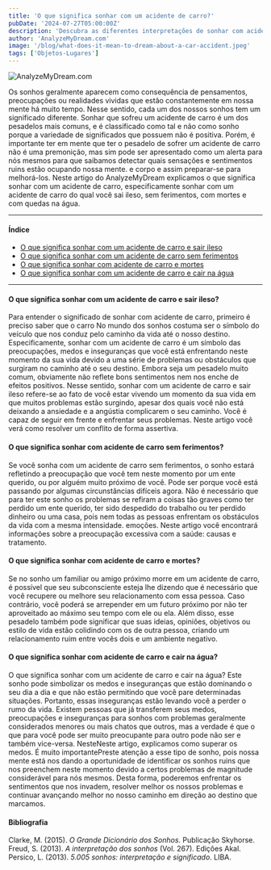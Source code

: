 ```yaml
---
title: 'O que significa sonhar com um acidente de carro?'
pubDate: '2024-07-27T05:00:00Z'
description: 'Descubra as diferentes interpretações de sonhar com acidente de carro, desde uma reflexão sobre suas preocupações até um alerta do seu subconsciente.'
author: 'AnalyzeMyDream.com'
image: '/blog/what-does-it-mean-to-dream-about-a-car-accident.jpeg'
tags: ['Objetos-Lugares']
---
```


![AnalyzeMyDream.com](/blog/what-does-it-mean-to-dream-about-a-car-accident.jpeg)

Os sonhos geralmente aparecem como consequência de pensamentos, preocupações ou realidades vividas que estão constantemente em nossa mente há muito tempo. Nesse sentido, cada um dos nossos sonhos tem um significado diferente. Sonhar que sofreu um acidente de carro é um dos pesadelos mais comuns, e é classificado como tal e não como sonho porque a variedade de significados que possuem não é positiva. Porém, é importante ter em mente que ter o pesadelo de sofrer um acidente de carro não é uma premonição, mas sim pode ser apresentado como um alerta para nós mesmos para que saibamos detectar quais sensações e sentimentos ruins estão ocupando nossa mente. e corpo e assim preparar-se para melhorá-los. Neste artigo do AnalyzeMyDream explicamos o que significa sonhar com um acidente de carro, especificamente sonhar com um acidente de carro do qual você sai ileso, sem ferimentos, com mortes e com quedas na água.

---

#### Índice

- [O que significa sonhar com um acidente de carro e sair ileso](#o-que-significa-sonhar-com-um-acidente-de-carro-e-sair-ileso)
- [O que significa sonhar com um acidente de carro sem ferimentos](#o-que-significa-sonhar-com-um-acidente-de-carro-sem-ferimentos)
- [O que significa sonhar com acidente de carro e mortes](#o-que-significa-sonhar-com-acidente-de-carro-e-mortes)
- [O que significa sonhar com um acidente de carro e cair na água](#o-que-significa-sonhar-com-um-acidente-de-carro-e-cair-na-água)

---

#### O que significa sonhar com um acidente de carro e sair ileso?

Para entender o significado de sonhar com acidente de carro, primeiro é preciso saber que o carro No mundo dos sonhos costuma ser o símbolo do veículo que nos conduz pelo caminho da vida até o nosso destino. Especificamente, sonhar com um acidente de carro é um símbolo das preocupações, medos e inseguranças que você está enfrentando neste momento da sua vida devido a uma série de problemas ou obstáculos que surgiram no caminho até o seu destino. Embora seja um pesadelo muito comum, obviamente não reflete bons sentimentos nem nos enche de efeitos positivos. Nesse sentido, sonhar com um acidente de carro e sair ileso refere-se ao fato de você estar vivendo um momento da sua vida em que muitos problemas estão surgindo, apesar dos quais você não está deixando a ansiedade e a angústia complicarem o seu caminho. Você é capaz de seguir em frente e enfrentar seus problemas. Neste artigo você verá como resolver um conflito de forma assertiva.

#### O que significa sonhar com acidente de carro sem ferimentos?

Se você sonha com um acidente de carro sem ferimentos, o sonho estará refletindo a preocupação que você tem neste momento por um ente querido, ou por alguém muito próximo de você. Pode ser porque você está passando por algumas circunstâncias difíceis agora. Não é necessário que para ter este sonho os problemas se refiram a coisas tão graves como ter perdido um ente querido, ter sido despedido do trabalho ou ter perdido dinheiro ou uma casa, pois nem todas as pessoas enfrentam os obstáculos da vida com a mesma intensidade. emoções. Neste artigo você encontrará informações sobre a preocupação excessiva com a saúde: causas e tratamento.

#### O que significa sonhar com acidente de carro e mortes?

Se no sonho um familiar ou amigo próximo morre em um acidente de carro, é possível que seu subconsciente esteja lhe dizendo que é necessário que você recupere ou melhore seu relacionamento com essa pessoa. Caso contrário, você poderá se arrepender em um futuro próximo por não ter aproveitado ao máximo seu tempo com ele ou ela. Além disso, esse pesadelo também pode significar que suas ideias, opiniões, objetivos ou estilo de vida estão colidindo com os de outra pessoa, criando um relacionamento ruim entre vocês dois e um ambiente negativo.

#### O que significa sonhar com acidente de carro e cair na água?

O que significa sonhar com um acidente de carro e cair na água? Este sonho pode simbolizar os medos e inseguranças que estão dominando o seu dia a dia e que não estão permitindo que você pare determinadas situações. Portanto, essas inseguranças estão levando você a perder o rumo da vida. Existem pessoas que já transferem seus medos, preocupações e inseguranças para sonhos com problemas geralmente considerados menores ou mais chatos que outros, mas a verdade é que o que para você pode ser muito preocupante para outro pode não ser e também vice-versa. NesteNeste artigo, explicamos como superar os medos. É muito importantePreste atenção a esse tipo de sonho, pois nossa mente está nos dando a oportunidade de identificar os sonhos ruins que nos preenchem neste momento devido a certos problemas de magnitude considerável para nós mesmos. Desta forma, poderemos enfrentar os sentimentos que nos invadem, resolver melhor os nossos problemas e continuar avançando melhor no nosso caminho em direção ao destino que marcamos.


#### Bibliografia

Clarke, M. (2015). *O Grande Dicionário dos Sonhos*. Publicação Skyhorse.
Freud, S. (2013). *A interpretação dos sonhos* (Vol. 267). Edições Akal.
Persico, L. (2013). *5.005 sonhos: interpretação e significado*. LIBA.